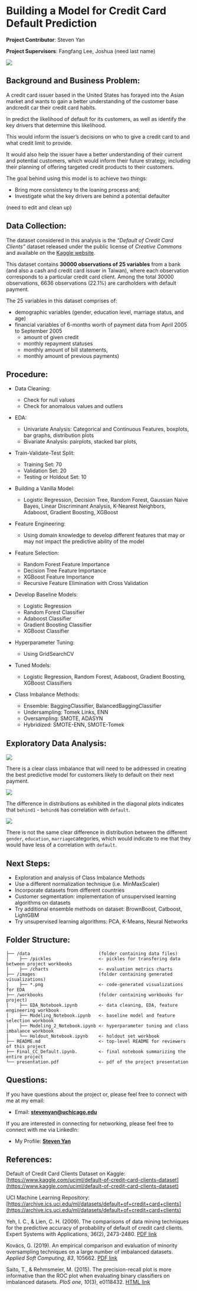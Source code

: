 # Building a Model for Credit Card Default Prediction

**Project Contributor**:  Steven Yan

**Project Supervisors**: Fangfang Lee, Joshua (need last name)

<img src="images/credit_card.jpeg">

## Background and Business Problem:

A credit card issuer based in the United States has forayed into the Asian market and wants to gain a better understanding of the customer base andcredit car their credit card habits.

In predict the likelihood of default for its customers, as well as identify the key drivers that determine this likelihood.

This would inform the issuer’s decisions on who to give a credit card to and what credit limit to provide.

It would also help the issuer have a better understanding of their current and potential customers, which would inform their future strategy, including their planning of offering targeted credit products to their customers.

The goal behind using this model is to achieve two things:

* Bring more consistency to the loaning process and;
* Investigate what the key drivers are behind a potential defaulter

(need to edit and clean up)

## Data Collection:

The dataset considered in this analysis is the *“Default of Credit Card Clients”* dataset released under the public license of *Creative Commons* and available on the [Kaggle website](https://www.kaggle.com/uciml/default-of-credit-card-clients-dataset).

This dataset contains **30000 observations of 25 variables** from a bank (and also a cash and credit card issuer in Taiwan), where each observation corresponds to a particular credit card client. Among the total 30000 observations, 6636 observations (22.1%) are cardholders with default payment.

The 25 variables in this dataset comprises of:

- demographic variables (gender, education level, marriage status, and age)
- financial variables of 6-months worth of payment data from April 2005 to September 2005
  - amount of given credit
  - monthly repayment statuses
  - monthly amount of bill statements,
  - monthly amount of previous payments)


## Procedure:

- Data Cleaning:

  - Check for null values
  - Check for anomalous values and outliers
- EDA:

  - Univariate Analysis:  Categorical and Continuous Features, boxplots, bar graphs, distribution plots
  - Bivariate Analysis: pairplots, stacked bar plots,
- Train-Validate-Test Split:

  - Training Set: 70
  - Validation Set: 20
  - Testing or Holdout Set: 10
- Building a Vanilla Model:

  - Logistic Regression, Decision Tree, Random Forest, Gaussian Naive Bayes, Linear Discriminant Analysis, K-Nearest Neighbors, Adaboost, Gradient Boosting, XGBoost
- Feature Engineering:

  - Using domain knowledge to develop different features that may or may not impact the predictive ability of the model
- Feature Selection:

  - Random Forest Feature Importance
  - Decision Tree Feature Importance
  - XGBoost Feature Importance
  - Recursive Feature Elimination with Cross Validation
- Develop Baseline Models:

  - Logistic Regression
  - Random Forest Classifier
  - Adaboost Classifier
  - Gradient Boosting Classifier
  - XGBoost Classifier
- Hyperparameter Tuning:

  - Using GridSearchCV
- Tuned Models:

  - Logistic Regression, Random Forest, Adaboost, Gradient Boosting, XGBoost Classifiers
- Class Imbalance Methods:

  - Ensemble:  BaggingClassifier, BalancedBaggingClassifier
  - Undersampling: Tomek Links, ENN
  - Oversampling: SMOTE, ADASYN
  - Hybridized: SMOTE-ENN, SMOTE-Tomek


## Exploratory Data Analysis:

<img src="images/baseline.png">

There is a clear class imbalance that will need to be addressed in creating the best predictive model for customers likely to default on their next payment.

<img src="images/pairplot2.png">

The difference in distributions as exhibited in the diagonal plots indicates that `behind1` - `behind6` has correlation with `default`.

<img src="images/pairplot1.png">

There is not the same clear difference in distribution between the different `gender`, `education`, `marriage`categories, which would indicate to me that they would have less of a correlation with `default`.




## Next Steps:

- Exploration and analysis of Class Imbalance Methods
- Use a different normalization technique (i.e. MinMaxScaler)
- Incorporate datasets from different countries
- Customer segmentation: implementation of unsupervised learning algorithms on datasets
- Try additional ensemble methods on dataset:  BrownBoost, Catboost, LightGBM
- Try unsupervised learning algorithms:   PCA, K-Means, Neural Networks


## Folder Structure:

```
├── /data                          (folder containing data files)
│    ├── /pickles                  <- pickles for transfering data between project workbooks
│    ├── /charts                   <- evaluation metrics charts
├── /images                        (folder containing generated visualizations)
│    ├── *.png                     <- code-generated visualizations for EDA
├── /workbooks                     (folder containing workbooks for project)
│    ├── EDA_Notebook.ipynb        <- data cleaning, EDA, feature engineering workbook
│    ├── Modeling_Notebook.ipynb   <- baseline model and feature selection workbook
│    ├── Modeling_2_Notebook.ipynb <- hyperparameter tuning and class imbalance workbook
│    └── Holdout_Notebook.ipynb    <- holdout set workbook
├── README.md                      <- top-level README for reviewers of this project
├── Final_CC_Default.ipynb.        <- final notebook summarizing the entire project
└── presentation.pdf               <- pdf of the project presentation

```

## Questions:

If you have questions about the project or, please feel free to connect with me at my email:

- Email: **<a href='mailto@stevenyan@uchicago.edu'>stevenyan@uchicago.edu</a>**

If you are interested in connecting for networking, please feel free to connect with me via LinkedIn:

- My Profile: **<a href='https://www.linkedin.com/in/examsherpa/'>Steven Yan</a>**


## References:

Default of Credit Card Clients Dataset on Kaggle: [https://www.kaggle.com/uciml/default-of-credit-card-clients-dataset](https://www.kaggle.com/uciml/default-of-credit-card-clients-dataset)

UCI Machine Learning Repository: [https://archive.ics.uci.edu/ml/datasets/default+of+credit+card+clients](https://archive.ics.uci.edu/ml/datasets/default+of+credit+card+clients)

Yeh, I. C., & Lien, C. H. (2009). The comparisons of data mining techniques for the predictive accuracy of probability of default of credit card clients. Expert Systems with Applications, 36(2), 2473-2480. [PDF link](https://bradzzz.gitbooks.io/ga-seattle-dsi/content/dsi/dsi_05_classification_databases/2.1-lesson/assets/datasets/DefaultCreditCardClients_yeh_2009.pdf)

Kovács, G. (2019). An empirical comparison and evaluation of minority oversampling techniques on a large number of imbalanced datasets. *Applied Soft Computing*, *83*, 105662. [PDF link](https://www.sciencedirect.com/science/article/pii/S1568494619304429)

Saito, T., & Rehmsmeier, M. (2015). The precision-recall plot is more informative than the ROC plot when evaluating binary classifiers on imbalanced datasets. *PloS one*, *10*(3), e0118432. [HTML link](https://journals.plos.org/plosone/article?id=10.1371/journal.pone.0118432)
